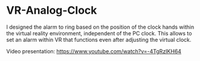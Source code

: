 # VR-Analog-Clock
I designed the alarm to ring based on the position of the clock hands within the virtual reality environment, independent of the PC clock. This allows to set an alarm within VR that functions even after adjusting the virtual clock.  

Video presentation:
https://www.youtube.com/watch?v=-4TgRzIKH64
